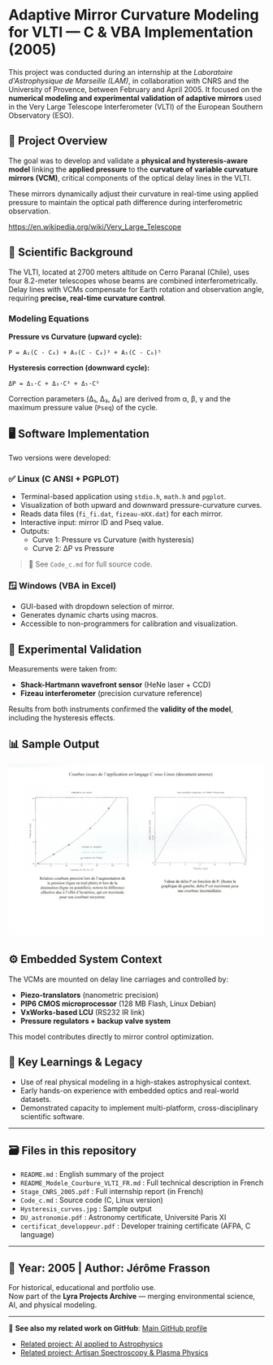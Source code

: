 # Adaptive Mirror Curvature Modeling for VLTI — C & VBA Implementation (2005)

This project was conducted during an internship at the *Laboratoire d'Astrophysique de Marseille (LAM)*, in collaboration with CNRS and the University of Provence, between February and April 2005. It focused on the **numerical modeling and experimental validation of adaptive mirrors** used in the Very Large Telescope Interferometer (VLTI) of the European Southern Observatory (ESO).

## 🧭 Project Overview

The goal was to develop and validate a **physical and hysteresis-aware model** linking the **applied pressure** to the **curvature of variable curvature mirrors (VCM)**, critical components of the optical delay lines in the VLTI.

These mirrors dynamically adjust their curvature in real-time using applied pressure to maintain the optical path difference during interferometric observation.

https://en.wikipedia.org/wiki/Very_Large_Telescope


## 🔬 Scientific Background

The VLTI, located at 2700 meters altitude on Cerro Paranal (Chile), uses four 8.2-meter telescopes whose beams are combined interferometrically. Delay lines with VCMs compensate for Earth rotation and observation angle, requiring **precise, real-time curvature control**.

### Modeling Equations

**Pressure vs Curvature (upward cycle):**
```
P = A₁(C - C₀) + A₃(C - C₀)³ + A₅(C - C₀)⁵
```

**Hysteresis correction (downward cycle):**
```
ΔP = Δ₁·C + Δ₃·C³ + Δ₅·C⁵
```

Correction parameters (Δ₁, Δ₃, Δ₅) are derived from α, β, γ and the maximum pressure value (`Pseq`) of the cycle.

## 🖥️ Software Implementation

Two versions were developed:

### ✅ Linux (C ANSI + PGPLOT)
- Terminal-based application using `stdio.h`, `math.h` and `pgplot`.
- Visualization of both upward and downward pressure-curvature curves.
- Reads data files (`fi_fi.dat`, `fizeau-mXX.dat`) for each mirror.
- Interactive input: mirror ID and Pseq value.
- Outputs:
  - Curve 1: Pressure vs Curvature (with hysteresis)
  - Curve 2: ΔP vs Pressure

> 🧠 See `Code_c.md` for full source code.

### 🪟 Windows (VBA in Excel)
- GUI-based with dropdown selection of mirror.
- Generates dynamic charts using macros.
- Accessible to non-programmers for calibration and visualization.

## 🧪 Experimental Validation

Measurements were taken from:
- **Shack-Hartmann wavefront sensor** (HeNe laser + CCD)
- **Fizeau interferometer** (precision curvature reference)

Results from both instruments confirmed the **validity of the model**, including the hysteresis effects.

## 📊 Sample Output

![Hysteresis Curves](./Hysteresis_curves.jpg)

## ⚙️ Embedded System Context

The VCMs are mounted on delay line carriages and controlled by:
- **Piezo-translators** (nanometric precision)
- **PIP6 CMOS microprocessor** (128 MB Flash, Linux Debian)
- **VxWorks-based LCU** (RS232 IR link)
- **Pressure regulators + backup valve system**

This model contributes directly to mirror control optimization.

## 🧠 Key Learnings & Legacy

- Use of real physical modeling in a high-stakes astrophysical context.
- Early hands-on experience with embedded optics and real-world datasets.
- Demonstrated capacity to implement multi-platform, cross-disciplinary scientific software.

---

## 🗃️ Files in this repository

- `README.md` : English summary of the project
- `README_Modele_Courbure_VLTI_FR.md` : Full technical description in French
- `Stage_CNRS_2005.pdf` : Full internship report (in French)
- `Code_c.md` : Source code (C, Linux version)
- `Hysteresis_curves.jpg` : Sample output
- `DU_astronomie.pdf` : Astronomy certificate, Université Paris XI
- `certificat_developpeur.pdf` : Developer training certificate (AFPA, C language)

---

## 📅 Year: 2005 | Author: Jérôme Frasson  
For historical, educational and portfolio use.  
Now part of the **Lyra Projects Archive** — merging environmental science, AI, and physical modeling.

---

🔗 **See also my related work on GitHub**:
[Main GitHub profile](https://github.com/Jerome-openclassroom)  
- [Related project: AI applied to Astrophysics](https://github.com/Jerome-openclassroom/AI_Astrophysics)  
- [Related project: Artisan Spectroscopy & Plasma Physics](https://github.com/Jerome-openclassroom/Artisan_Spectroscopy_Plasma_Physics)
